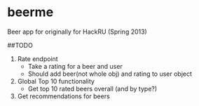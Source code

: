 beerme
======

Beer app for originally for HackRU (Spring 2013)    

##TODO
1. Rate endpoint 
    - Take a rating for a beer and user
    - Should add beer(not whole obj)  and rating to user object
2. Global Top 10 functionality
    - Get top 10 rated beers overall (and by type?)
3. Get recommendations for beers
